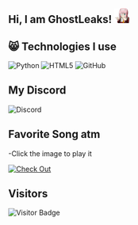 ## Hi, I am GhostLeaks! <img src="https://raw.githubusercontent.com/Ghost-ikon/Ghost-ikon/master/zerotwo.gif" width="30px">


## 😸 Technologies I use
![Python](https://img.shields.io/badge/-Python-black?style=flat-square&logo=Python)
![HTML5](https://img.shields.io/badge/-HTML5-E34F26?style=flat-square&logo=html5&logoColor=white)
![GitHub](https://img.shields.io/badge/-GitHub-181717?style=flat-square&logo=github)


## My Discord
![Discord](https://discord.c99.nl/widget/theme-3/829022689338851389.png)


## Favorite Song atm
-Click the image to play it

[![Check Out]([https://cdn.discordapp.com/attachments/829214169605341195/999476239649751133/dontoliver.jpg)](https://youtu.be/4IahvCIqeOc)


## Visitors

![Visitor Badge](https://visitor-badge.laobi.icu/badge?page_id=Ghost-ikon.Ghost-ikon)
